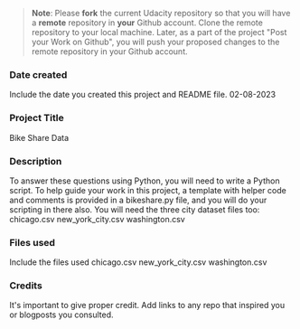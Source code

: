 >**Note**: Please **fork** the current Udacity repository so that you will have a **remote** repository in **your** Github account. Clone the remote repository to your local machine. Later, as a part of the project "Post your Work on Github", you will push your proposed changes to the remote repository in your Github account.

### Date created
Include the date you created this project and README file.
02-08-2023
### Project Title
Bike Share Data
### Description
To answer these questions using Python, you will need to write a Python script. 
To help guide your work in this project, a template with helper code and comments is provided in a bikeshare.py file, and you will do your scripting in there also. 
You will need the three city dataset files too:
chicago.csv
new_york_city.csv
washington.csv

### Files used
Include the files used
chicago.csv
new_york_city.csv
washington.csv
### Credits
It's important to give proper credit. Add links to any repo that inspired you or blogposts you consulted.

